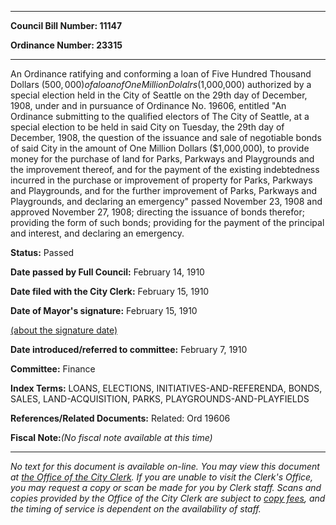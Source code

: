 

********

**Council Bill Number: 11147**
   
**Ordinance Number: 23315**
********

 An Ordinance ratifying and conforming a loan of Five Hundred Thousand Dollars ($500,000) of a loan of One Million Dolalrs ($1,000,000) authorized by a special election held in the City of Seattle on the 29th day of December, 1908, under and in pursuance of Ordinance No. 19606, entitled "An Ordinance submitting to the qualified electors of The City of Seattle, at a special election to be held in said City on Tuesday, the 29th day of December, 1908, the question of the issuance and sale of negotiable bonds of said City in the amount of One Million Dollars ($1,000,000), to provide money for the purchase of land for Parks, Parkways and Playgrounds and the improvement thereof, and for the payment of the existing indebtedness incurred in the purchase or improvement of property for Parks, Parkways and Playgrounds, and for the further improvement of Parks, Parkways and Playgrounds, and declaring an emergency" passed November 23, 1908 and approved November 27, 1908; directing the issuance of bonds therefor; providing the form of such bonds; providing for the payment of the principal and interest, and declaring an emergency.

**Status:** Passed
   
**Date passed by Full Council:** February 14, 1910
   
**Date filed with the City Clerk:** February 15, 1910
   
**Date of Mayor's signature:** February 15, 1910
   
[(about the signature date)](/~public/approvaldate.htm)
   
   
   
**Date introduced/referred to committee:** February 7, 1910
   
**Committee:** Finance
   
   
**Index Terms:** LOANS, ELECTIONS, INITIATIVES-AND-REFERENDA, BONDS, SALES, LAND-ACQUISITION, PARKS, PLAYGROUNDS-AND-PLAYFIELDS

**References/Related Documents:** Related: Ord 19606

**Fiscal Note:**_(No fiscal note available at this time)_
********

_No text for this document is available on-line. You may view this document at [the Office of the City Clerk](http://www.seattle.gov/leg/clerk/contactUs.htm). If you are unable to visit the Clerk's Office, you may request a copy or scan be made for you by Clerk staff. Scans and copies provided by the Office of the City Clerk are subject to [copy fees](http://clerk.seattle.gov/~public/clerkfees.htm), and the timing of service is dependent on the availability of staff._

